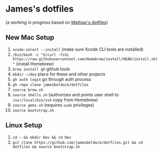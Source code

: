 # James's dotfiles
(a working in progress based on [Mathias's dotfiles](https://github.com/mathiasbynens/dotfiles))

## New Mac Setup
1. `xcode-select --install` (make sure Xcode CLI tools are installed)
1. `/bin/bash -c "$(curl -fsSL https://raw.githubusercontent.com/Homebrew/install/HEAD/install.sh)"` (install Homebrew)
2. `brew install gh` github tools
3. `mkdir ~/dev` place for these and other projects
4. `gh auth login` go through auth process
5. `gh repo clone jamesbeldock/dotfiles`
6. `source brew.sh`
7. `source shells.sh` (authorizes and points user shell to `/usr/local/bin/zsh` copy from Homebrew)
8. `source gems.sh` (requires `sudo` privileges)
9. `source bootstrap.sh`

## Linux Setup
1. `cd ~ && mkdir Dev && cd Dev`
2. `git clone https://github.com/jamesbeldock/dotfiles.git && cd dotfiles && source bootstrap.sh`
